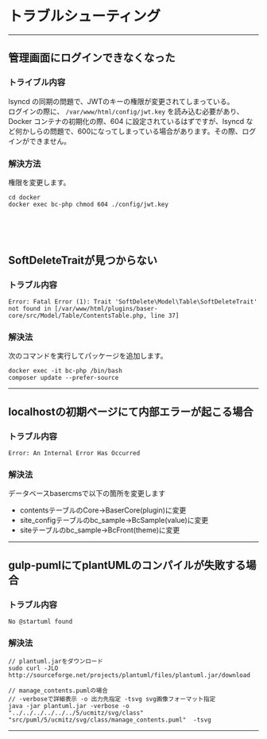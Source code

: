 # トラブルシューティング

---
## 管理画面にログインできなくなった

### トライブル内容
lsyncd の同期の問題で、JWTのキーの権限が変更されてしまっている。  
ログインの際に、 `/var/www/html/config/jwt.key` を読み込む必要があり、 Docker コンテナの初期化の際、604 に設定されているはずですが、lsyncd など何かしらの問題で、600になってしまっている場合があります。その際、ログインができません。

### 解決方法
権限を変更します。
```
cd docker
docker exec bc-php chmod 604 ./config/jwt.key
```

　
---
## SoftDeleteTraitが見つからない

### トラブル内容

```
Error: Fatal Error (1): Trait 'SoftDelete\Model\Table\SoftDeleteTrait' not found in [/var/www/html/plugins/baser-core/src/Model/Table/ContentsTable.php, line 37]
```
### 解決法

次のコマンドを実行してパッケージを追加します。
```
docker exec -it bc-php /bin/bash
composer update --prefer-source
```

---
## localhostの初期ページにて内部エラーが起こる場合

### トラブル内容

```
Error: An Internal Error Has Occurred
```
### 解決法

データベースbasercmsで以下の箇所を変更します
- contentsテーブルのCore→BaserCore(plugin)に変更
- site_configテーブルのbc_sample→BcSample(value)に変更
- siteテーブルのbc_sample→BcFront(theme)に変更

---

## gulp-pumlにてplantUMLのコンパイルが失敗する場合

### トラブル内容

```
No @startuml found
```
### 解決法

```
// plantuml.jarをダウンロード
sudo curl -JLO http://sourceforge.net/projects/plantuml/files/plantuml.jar/download

// manage_contents.pumlの場合
// -verboseで詳細表示 -o 出力先指定 -tsvg svg画像フォーマット指定
java -jar plantuml.jar -verbose -o "../../../../../../5/ucmitz/svg/class"  "src/puml/5/ucmitz/svg/class/manage_contents.puml"  -tsvg 
```

---
